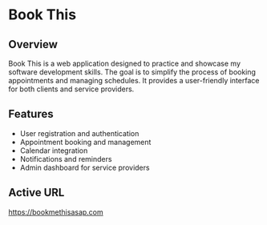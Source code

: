 # Book This

## Overview
Book This is a web application designed to practice and showcase my software development skills. The goal is to simplify the process of booking appointments and managing schedules. It provides a user-friendly interface for both clients and service providers.

## Features
- User registration and authentication
- Appointment booking and management
- Calendar integration
- Notifications and reminders
- Admin dashboard for service providers

## Active URL

https://bookmethisasap.com